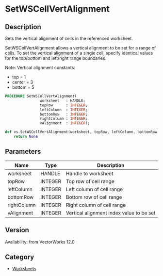 # SetWSCellVertAlignment

## Description
Sets the vertical alignment of cells in the referenced worksheet.

SetWSCellVertAlignment allows a vertical alignment to be set for a range of cells. To set the vertical alignment of a single cell, specify identical values for the top/bottom and left/right range boundaries.

Note:
Vertical alignment constants:
* top = 1
* center  = 3
* bottom = 5

```pascal
PROCEDURE SetWSCellVertAlignment(
				worksheet   : HANDLE;
				topRow      : INTEGER;
				leftColumn  : INTEGER;
				bottomRow   : INTEGER;
				rightColumn : INTEGER;
				vAlignment  : INTEGER);
```

```python
def vs.SetWSCellVertAlignment(worksheet, topRow, leftColumn, bottomRow, rightColumn, vAlignment):
    return None
```

## Parameters
|Name|Type|Description|
|---|---|---|
|worksheet|HANDLE|Handle to worksheet|
|topRow|INTEGER|Top row of cell range|
|leftColumn|INTEGER|Left column of cell range|
|bottomRow|INTEGER|Bottom row of cell range|
|rightColumn|INTEGER|Right column of cell range|
|vAlignment|INTEGER|Vertical alignment index value to be set|

## Version
Availability: from VectorWorks 12.0

## Category
* [Worksheets](../Categories/Worksheets.md)
